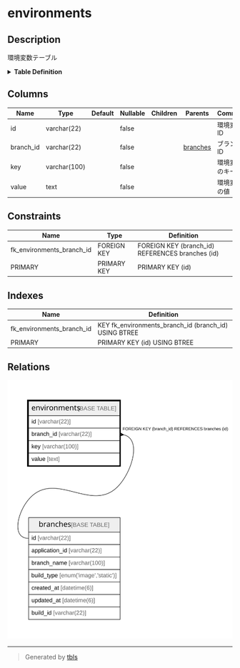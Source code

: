 # environments

## Description

環境変数テーブル

<details>
<summary><strong>Table Definition</strong></summary>

```sql
CREATE TABLE `environments` (
  `id` varchar(22) NOT NULL COMMENT '環境変数ID',
  `branch_id` varchar(22) NOT NULL COMMENT 'ブランチID',
  `key` varchar(100) NOT NULL COMMENT '環境変数のキー',
  `value` text NOT NULL COMMENT '環境変数の値',
  PRIMARY KEY (`id`),
  KEY `fk_environments_branch_id` (`branch_id`),
  CONSTRAINT `fk_environments_branch_id` FOREIGN KEY (`branch_id`) REFERENCES `branches` (`id`)
) ENGINE=InnoDB DEFAULT CHARSET=utf8mb4 COMMENT='環境変数テーブル'
```

</details>

## Columns

| Name | Type | Default | Nullable | Children | Parents | Comment |
| ---- | ---- | ------- | -------- | -------- | ------- | ------- |
| id | varchar(22) |  | false |  |  | 環境変数ID |
| branch_id | varchar(22) |  | false |  | [branches](branches.md) | ブランチID |
| key | varchar(100) |  | false |  |  | 環境変数のキー |
| value | text |  | false |  |  | 環境変数の値 |

## Constraints

| Name | Type | Definition |
| ---- | ---- | ---------- |
| fk_environments_branch_id | FOREIGN KEY | FOREIGN KEY (branch_id) REFERENCES branches (id) |
| PRIMARY | PRIMARY KEY | PRIMARY KEY (id) |

## Indexes

| Name | Definition |
| ---- | ---------- |
| fk_environments_branch_id | KEY fk_environments_branch_id (branch_id) USING BTREE |
| PRIMARY | PRIMARY KEY (id) USING BTREE |

## Relations

![er](environments.svg)

---

> Generated by [tbls](https://github.com/k1LoW/tbls)
